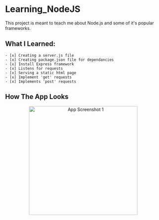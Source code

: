 # Learning_NodeJS

This project is meant to teach me about Node.js and some of it's popular frameworks.

## What I Learned:
    - [x] Creating a server.js file
    - [x] Creating package.json file for dependancies
    - [x] Install Express framework
    - [x] Listens for requests
    - [x] Serving a static html page
    - [x] Implement 'get' requests
    - [x] Implements 'post' requests

## How The App Looks
<p align="center">
  <img src="" width="350" title="App Screenshot 1">
</p>